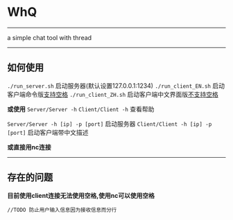 # WhQ

---

a simple chat tool with thread

---

## 如何使用
`./run_server.sh` 启动服务器(默认设置127.0.0.1:1234)
`./run_client_EN.sh` 启动客户端命令版[支持空格](默认设置127.0.0.1:1234)
`./run_client_ZH.sh` 启动客户端中文界面版[不支持空格](默认设置127.0.0.1:1234)

**或使用**
`Server/Server -h`
`Client/Client -h` 查看帮助

`Server/Server -h [ip] -p [port]` 启动服务器
`Client/Client -h [ip] -p [port]` 启动客户端带中文描述

**或直接用nc连接**

---
## 存在的问题

**目前使用client连接无法使用空格,使用nc可以使用空格**

`//TODO 防止用户输入信息因为接收信息而分行`

